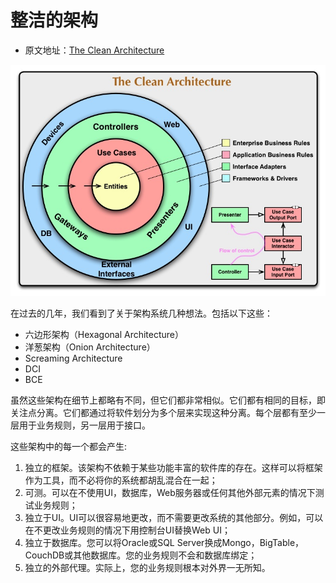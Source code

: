 # 整洁的架构
* 原文地址：[The Clean Architecture](https://blog.cleancoder.com/uncle-bob/2012/08/13/the-clean-architecture.html)

![image](https://github.com/jsjchai/study-notes/blob/master/2020/%E8%8B%B1%E8%AF%AD/%E7%BF%BB%E8%AF%91/picture/CleanArchitecture.jpg)

在过去的几年，我们看到了关于架构系统几种想法。包括以下这些：
* 六边形架构（Hexagonal Architecture）
* 洋葱架构（Onion Architecture）
* Screaming Architecture 
* DCI
* BCE

虽然这些架构在细节上都略有不同，但它们都非常相似。它们都有相同的目标，即关注点分离。它们都通过将软件划分为多个层来实现这种分离。每个层都有至少一层用于业务规则，另一层用于接口。

这些架构中的每一个都会产生:
1. 独立的框架。该架构不依赖于某些功能丰富的软件库的存在。这样可以将框架作为工具，而不必将你的系统都胡乱混合在一起；
2. 可测。可以在不使用UI，数据库，Web服务器或任何其他外部元素的情况下测试业务规则；
3. 独立于UI。UI可以很容易地更改，而不需要更改系统的其他部分。例如，可以在不更改业务规则的情况下用控制台UI替换Web UI；
4. 独立于数据库。您可以将Oracle或SQL Server换成Mongo，BigTable，CouchDB或其他数据库。您的业务规则不会和数据库绑定；
5. 独立的外部代理。实际上，您的业务规则根本对外界一无所知。
